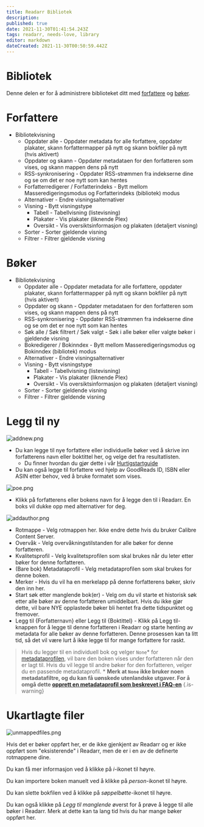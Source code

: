 ```yaml
---
title: Readarr Bibliotek
description: 
published: true
date: 2021-11-30T01:41:54.243Z
tags: readarr, needs-love, library
editor: markdown
dateCreated: 2021-11-30T00:50:59.442Z
---
```


# Bibliotek

Denne delen er for å administrere biblioteket ditt med [forfattere](#forfattere) og [bøker](#bøker).

# Forfattere

- Bibliotekvisning
  - Oppdater alle - Oppdater metadata for alle forfattere, oppdater plakater, skann forfattermapper på nytt og skann bokfiler på nytt (hvis aktivert)
  - Oppdater og skann - Oppdater metadataen for den forfatteren som vises, og skann mappen dens på nytt
  - RSS-synkronisering - Oppdater RSS-strømmen fra indekserne dine og se om det er noe nytt som kan hentes
  - Forfatterredigerer / Forfatterindeks - Bytt mellom Masseredigeringsmodus og Forfatterindeks (bibliotek) modus
  - Alternativer - Endre visningsalternativer
  - Visning - Bytt visningstype
    - Tabell - Tabellvisning (listevisning)
    - Plakater - Vis plakater (liknende Plex)
    - Oversikt - Vis oversiktsinformasjon og plakaten (detaljert visning)
  - Sorter - Sorter gjeldende visning
  - Filtrer - Filtrer gjeldende visning

# Bøker

- Bibliotekvisning
  - Oppdater alle - Oppdater metadata for alle forfattere, oppdater plakater, skann forfattermapper på nytt og skann bokfiler på nytt (hvis aktivert)
  - Oppdater og skann - Oppdater metadataen for den forfatteren som vises, og skann mappen dens på nytt
  - RSS-synkronisering - Oppdater RSS-strømmen fra indekserne dine og se om det er noe nytt som kan hentes
  - Søk alle / Søk filtrert / Søk valgt - Søk i alle bøker eller valgte bøker i gjeldende visning
  - Bokredigerer / Bokinndex - Bytt mellom Masseredigeringsmodus og Bokinndex (bibliotek) modus
  - Alternativer - Endre visningsalternativer
  - Visning - Bytt visningstype
    - Tabell - Tabellvisning (listevisning)
    - Plakater - Vis plakater (liknende Plex)
    - Oversikt - Vis oversiktsinformasjon og plakaten (detaljert visning)
  - Sorter - Sorter gjeldende visning
  - Filtrer - Filtrer gjeldende visning
  
# Legg til ny

![addnew.png](/assets/readarr/addnew.png)

- Du kan legge til nye forfattere eller individuelle bøker ved å skrive inn forfatterens navn eller boktittel her, og velge det fra resultatlisten.
  - Du finner hvordan du gjør dette i vår [Hurtigstartguide](/readarr/quick-start-guide)
- Du kan også legge til forfattere ved hjelp av GoodReads ID, ISBN eller ASIN etter behov, ved å bruke formatet som vises.

![poe.png](/assets/readarr/poe.png)

- Klikk på forfatterens eller bokens navn for å legge den til i Readarr. En boks vil dukke opp med alternativer for deg.

![addauthor.png](/assets/readarr/addauthor.png)

- Rotmappe - Velg rotmappen her. Ikke endre dette hvis du bruker Calibre Content Server.
- Overvåk - Velg overvåkningstilstanden for alle bøker for denne forfatteren.
- Kvalitetsprofil - Velg kvalitetsprofilen som skal brukes når du leter etter bøker for denne forfatteren.
- (Bare bok) Metadataprofil - Velg metadataprofilen som skal brukes for denne boken.
- Merker - Hvis du vil ha en merkelapp på denne forfatterens bøker, skriv den inn her.
- Start søk etter manglende bok(er) - Velg om du vil starte et historisk søk etter alle bøker av denne forfatteren umiddelbart. Hvis du ikke gjør dette, vil bare NYE opplastede bøker bli hentet fra dette tidspunktet og fremover.
- Legg til {Forfatternavn} eller Legg til {Boktittel} - Klikk på Legg til-knappen for å legge til denne forfatteren i Readarr og starte henting av metadata for alle bøker av denne forfatteren. Denne prosessen kan ta litt tid, så det vil være lurt å ikke legge til for mange forfattere for raskt.

>Hvis du legger til en individuell bok og velger `None`\* for [metadataprofilen](/readarr/settings#metadata-profiles), vil bare den boken vises under forfatteren når den er lagt til. Hvis du vil legge til andre bøker for den forfatteren, velger du en passende metadataprofil.
> \* **Merk at `None` ikke bruker noen metadatafiltre, og du kan få uønskede utenlandske utgaver. For å omgå dette [opprett en metadataprofil som beskrevet i FAQ-en](/readarr/faq#metadata-profile-none-allowing-foreign-releases)**
{.is-warning}

# Ukartlagte filer

![unmappedfiles.png](/assets/readarr/unmappedfiles.png)

Hvis det er bøker oppført her, er de ikke gjenkjent av Readarr og er ikke oppført som "eksisterende" i Readarr, men de er i en av de definerte rotmappene dine.

Du kan få mer informasjon ved å klikke på *i*-ikonet til høyre.

Du kan importere boken manuelt ved å klikke på *person*-ikonet til høyre.

Du kan slette bokfilen ved å klikke på *søppelbøtte*-ikonet til høyre.

Du kan også klikke på *Legg til manglende* øverst for å prøve å legge til alle bøker i Readarr. Merk at dette kan ta lang tid hvis du har mange bøker oppført her.